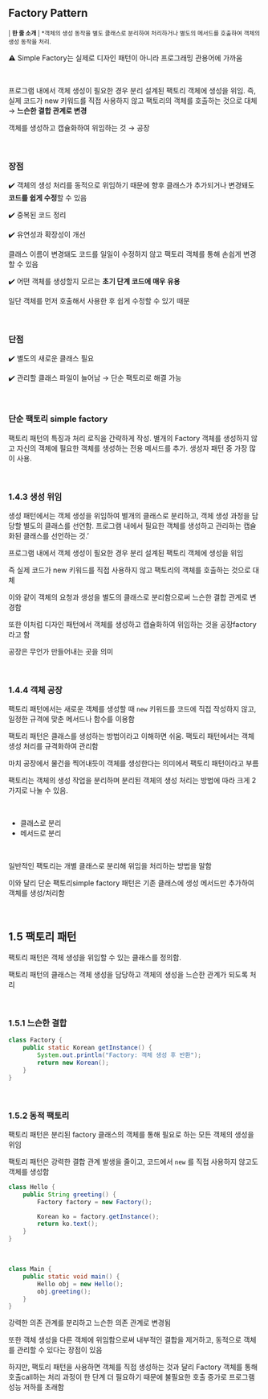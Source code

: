 ## Factory Pattern

<small>| **한 줄 소개** | *객체의 생성 동작을 별도 클래스로 분리하여 처리하거나 별도의 메서드를 호출하여 객체의 생성 동작을 처리. </small>

⚠️ Simple Factory는 실제로 디자인 패턴이 아니라 프로그래밍 관용어에 가까움 


<br />

프로그램 내에서 객체 생성이 필요한 경우 분리 설계된 팩토리 객체에 생성을 위임. 즉, 실제 코드가 new 키워드를 직접 사용하지 않고 팩토리의 객체를 호출하는 것으로 대체 → **느슨한 결합 관계로 변경**

객체를 생성하고 캡슐화하여 위임하는 것 → 공장

<br />

### 장점

✔️ 객체의 생성 처리를 동적으로 위임하기 때문에 향후 클래스가 추가되거나 변경돼도 **코드를 쉽게 수정**할 수 있음

✔️ 중복된 코드 정리

✔️ 유연성과 확장성이 개선 

클래스 이름이 변경돼도 코드를 일일이 수정하지 않고 팩토리 객체를 통해 손쉽게 변경할 수 있음

✔️ 어떤 객체를 생성할지 모르는 **초기 단계 코드에 매우 유용** 

일단 객체를 먼저 호출해서 사용한 후 쉽게 수정할 수 있기 때문

<br />

### 단점

✔️ 별도의 새로운 클래스 필요

✔️ 관리할 클래스 파일이 늘어남 → 단순 팩토리로 해결 가능

<br />

### 단순 팩토리 simple factory

팩토리 패턴의 특징과 처리 로직을 간략하게 작성. 별개의 Factory 객체를 생성하지 않고 자신의 객체에 필요한 객체를 생성하는 전용 메서드를 추가. 생성자 패턴 중 가장 많이 사용.

<br />

### 1.4.3 생성 위임

생성 패턴에서는 객체 생성을 위임하여 별개의 클래스로 분리하고, 객체 생성 과정을 담당할 별도의 클래스를 선언함. 프로그램 내에서 필요한 객체를 생성하고 관리하는 캡슐화된 클래스를 선언하는 것.’

프로그램 내에서 객체 생성이 필요한 경우 분리 설계된 팩토리 객체에 생성을 위임

즉 실제 코드가 new 키워드를 직접 사용하지 않고 팩토리의 객체를 호출하는 것으로 대체

이와 같이 객체의 요청과 생성을 별도의 클래스로 분리함으로써 느슨한 결합 관계로 변경함

또한 이처럼 디자인 패턴에서 객체를 생성하고 캡슐화하여 위임하는 것을 공장factory라고 함

공장은 무언가 만들어내는 곳을 의미 

<br />

### 1.4.4 객체 공장

팩토리 패턴에서는 새로운 객체를 생성할 때 `new`  키워드를 코드에 직접 작성하지 않고, 일정한 규격에 맞춘 메서드나 함수를 이용함

팩토리 패턴은 클래스를 생성하는 방법이라고 이해하면 쉬움. 팩토리 패턴에서는 객체 생성 처리를 규격화하여 관리함

마치 공장에서 물건을 찍어내듯이 객체를 생성한다는 의미에서 팩토리 패턴이라고 부름

팩토리는 객체의 생성 작업을 분리하며 분리된 객체의 생성 처리는 방법에 따라 크게 2가지로 나눌 수 있음.

<br />

- 클래스로 분리
- 메서드로 분리

<br />

일반적인 팩토리는 개별 클래스로 분리해 위임을 처리하는 방법을 말함

이와 달리 단순 팩토리simple factory 패턴은 기존 클래스에 생성 메서드만 추가하여 객체를 생성/처리함 

<br />

## 1.5 팩토리 패턴

팩토리 패턴은 객체 생성을 위임할 수 있는 클래스를 정의함. 

팩토리 패턴의 클래스는 객체 생성을 담당하고 객체의 생성을 느슨한 관계가 되도록 처리

<br />

### 1.5.1 느슨한 결합

```java
class Factory {
	public static Korean getInstance() {
		System.out.println("Factory: 객체 생성 후 반환");
		return new Korean();
	}
}
```

<br />

### 1.5.2 동적 팩토리

팩토리 패턴은 분리된 factory 클래스의 객체를 통해 필요로 하는 모든 객체의 생성을 위임

팩토리 패턴은 강력한 결합 관계 발생을 줄이고, 코드에서 `new` 를 직접 사용하지 않고도 객체를 생성함

```java
class Hello {
	public String greeting() {
		Factory factory = new Factory();

		Korean ko = factory.getInstance();
		return ko.text();
	}
}
```

<br />

```java
class Main {
	public static void main() {
		Hello obj = new Hello();
		obj.greeting();
	}
}
```

강력한 의존 관계를 분리하고 느슨한 의존 관계로 변경됨

또한 객체 생성을 다른 객체에 위임함으로써 내부적인 결합을 제거하고, 동적으로 객체를 관리할 수 있다는 장점이 있음

하지만, 팩토리 패턴을 사용하면 객체를 직접 생성하는 것과 달리 Factory 객체를 통해 호출call하는 처리 과정이 한 단계 더 필요하기 때문에 불필요한 호출 증가로 프로그램 성능 저하를 초래함

<br/>

